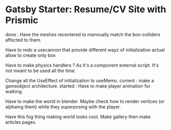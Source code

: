 # Gatsby Starter: Resume/CV Site with Prismic

done : Have the meshes recentered to mannually match the box-colliders affected to them. 

Have to redo a usecannon that provide different wayz of initialization
actual allow to create only box 

Have to make physics handlers ? 
As it's a component external script. 
It's not meant to be used all the time.

Change all the UseEffect of initialization to useMemo.
current : make a gameobject architecture.
started : Have to make player animation for walking.

Have to make the world in blender. 
Maybe check how to render vertices (or alphaing them) while they superposing with the player.

Have this fog thing making world looks cool.
Make gallery 
then make articles pages. 